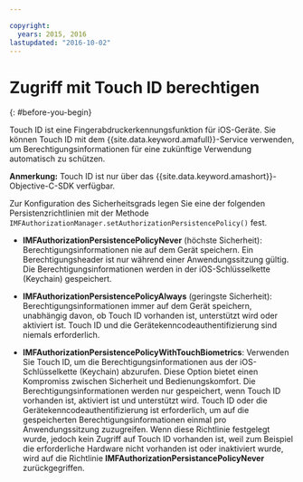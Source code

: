 ```yaml
---

copyright:
  years: 2015, 2016
lastupdated: "2016-10-02"  
---
```


# Zugriff mit Touch ID berechtigen
{: #before-you-begin}

Touch ID ist eine Fingerabdruckerkennungsfunktion für iOS-Geräte. Sie können Touch ID mit dem {{site.data.keyword.amafull}}-Service verwenden, um Berechtigungsinformationen für eine zukünftige Verwendung automatisch zu schützen. 

**Anmerkung:** Touch ID ist nur über das {{site.data.keyword.amashort}}-Objective-C-SDK verfügbar.

Zur Konfiguration des Sicherheitsgrads legen Sie eine der folgenden Persistenzrichtlinien mit der Methode `IMFAuthorizationManager.setAuthorizationPersistencePolicy()` fest.

* **IMFAuthorizationPersistencePolicyNever** (höchste Sicherheit): Berechtigungsinformationen nie auf dem Gerät speichern. Ein Berechtigungsheader ist nur während einer Anwendungssitzung gültig. Die Berechtigungsinformationen werden in der iOS-Schlüsselkette (Keychain) gespeichert.

* **IMFAuthorizationPersistencePolicyAlways** (geringste Sicherheit): Berechtigungsinformationen immer auf dem Gerät speichern, unabhängig davon, ob Touch ID vorhanden ist, unterstützt wird oder aktiviert ist. Touch ID und die Gerätekenncodeauthentifizierung sind niemals erforderlich.

* **IMFAuthorizationPersistencePolicyWithTouchBiometrics**: Verwenden Sie Touch ID, um die Berechtigungsinformationen aus der iOS-Schlüsselkette (Keychain) abzurufen. Diese Option bietet einen Kompromiss zwischen Sicherheit und Bedienungskomfort. Die Berechtigungsinformationen werden nur gespeichert, wenn Touch ID vorhanden ist, aktiviert ist und unterstützt wird. Touch ID oder die Gerätekenncodeauthentifizierung ist erforderlich, um auf die gespeicherten Berechtigungsinformationen einmal pro Anwendungssitzung zuzugreifen. Wenn diese Richtlinie festgelegt wurde, jedoch kein Zugriff auf Touch ID vorhanden ist, weil zum Beispiel die erforderliche Hardware nicht vorhanden ist oder inaktiviert wurde, wird auf die Richtlinie **IMFAuthorizationPersistancePolicyNever** zurückgegriffen.

